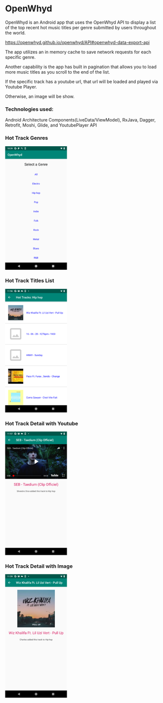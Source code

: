 # OpenWhyd

OpenWhyd is an Android app that uses the OpenWhyd API to display a list of the top recent hot music titles per genre submitted by users throughout the world.

https://openwhyd.github.io/openwhyd/API#openwhyd-data-export-api

The app utilizes an in memory cache to save network requests for each specific genre. 

Another capability is the app has built in pagination that allows you to load more music titles as you scroll to the end of the list. 

If the specific track has a youtube url, that url will be loaded and played via Youtube Player.

Otherwise, an image will be show.

### Technologies used:
Android Architecture Components(LiveData/ViewModel), RxJava, Dagger, Retrofit, Moshi, Glide, and YoutubePlayer API

### Hot Track Genres

<img src=https://github.com/sidthekidgowda/OpenWhyd/blob/master/app/src/main/res/drawable/first_screen.png width="200" height="400">

### Hot Track Titles List

<img src=https://github.com/sidthekidgowda/OpenWhyd/blob/master/app/src/main/res/drawable/hottracks.png width="200" height="400">

### Hot Track Detail with Youtube

<img src=https://github.com/sidthekidgowda/OpenWhyd/blob/master/app/src/main/res/drawable/youtube.png width="200" height="400">

### Hot Track Detail with Image

<img src=https://github.com/sidthekidgowda/OpenWhyd/blob/master/app/src/main/res/drawable/details.png width="200" height="400">



